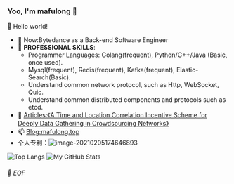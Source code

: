 ### Yoo, I'm mafulong 👋

🎊 Hello world!

- 🔭 Now:Bytedance as a Back-end Software Engineer 
- 🌱 **PROFESSIONAL SKILLS**:
  - Programmer Languages: Golang(frequent), Python/C++/Java (Basic, once used).
  - Mysql(frequent), Redis(frequent), Kafka(frequent), Elastic-Search(Basic).
  - Understand common network protocol, such as Http, WebSocket, Quic.
  - Understand common distributed components and protocols such as etcd.
- 📝 [Articles:《A Time and Location Correlation Incentive Scheme for Deeply Data Gathering in Crowdsourcing Networks》](https://www.hindawi.com/journals/wcmc/2018/8052620/)
- 📫 [Blog:mafulong.top](https://mafulong.top)
- 个人专利：![image-20210205174646893](https://cdn.jsdelivr.net/gh/mafulong/mdPic/typora/20210205174714.png)

![Top Langs](https://github-readme-stats.vercel.app/api/top-langs/?username=lucifer1004&layout=compact) ![My GitHub Stats](https://github-readme-stats.vercel.app/api?username=mafulong&theme=vue&show_icons=true)



###### 💾 EOF



